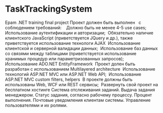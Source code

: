 # TaskTrackingSystem
Epam .NET training final project
Проект должен быть выполнен   c соблюдением требований: 
 
Должно быть не менее 4-5 use cases; 
Использование аутентификации и авторизации; 
Обязательно наличие клиентского JavaScript (приветствуется JQuery и др.), также приветствуется использование технологи AJAX 
Использование клиентской и серверной валидации данных; 
Использование баз данных со связями между таблицами (приветствуется использование хранимых процедур или параметризованных запросов); 
Использование ADO.NET EntityFramework 
Проект долен быть разработан с использованием Multilayered architecture 
Использование технологий ASP.NET MVC или ASP.NET Web API; 
Использование ASP.NET MVC custom filters, helpers 
В проекте должны быть использованы Web, WCF или REST сервисы; 
Развернуть свой проект на бесплатном хостинге
Система отслеживания заданий. Выдача задания менеджером. 
Статус задания, согласно рабочему процессу. Процент выполнения. 
Почтовые уведомления клиентам системы. Управление пользователями и их ролями. 
